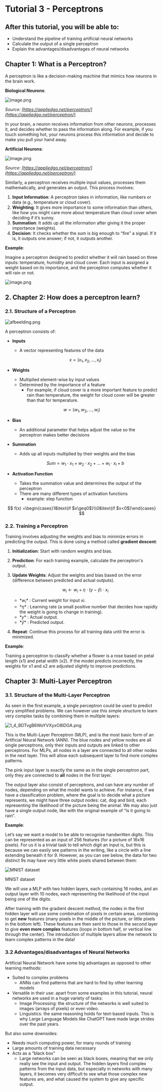 # Tutorial 3 - Perceptrons

## After this tutorial, you will be able to:

- Understand the pipeline of training artificial neural networks
- Calculate the output of a single perceptron
- Explain the advantages/disadvantages of neural networks

## **Chapter 1: What is a Perceptron?**

A perceptron is like a decision-making machine that mimics how neurons in the brain work.

**Biological Neurons**:

![image.png](Tutorial%203%20-%20Perceptrons%2013e92a48207380878231d22e90410013/70a88038-d690-4995-abf2-e4ec8d444e61.png)

*Source: [https://appliedgo.net/perceptron/](https://appliedgo.net/perceptron/)*

In your brain, a neuron receives information from other neurons, processes it, and decides whether to pass the information along. For example, if you touch something hot, your neurons process this information and decide to make you pull your hand away.

**Artificial Neurons**:

![image.png](Tutorial%203%20-%20Perceptrons%2013e92a48207380878231d22e90410013/87e309eb-8798-4cce-b3fa-5efce47ea78f.png)

*Source: [https://appliedgo.net/perceptron/](https://appliedgo.net/perceptron/)*

Similarly, a perceptron receives multiple input values, processes them mathematically, and generates an output. This process involves:

1. **Input Information**: A perceptron takes in information, like numbers or data (e.g., temperature or cloud cover).
2. **Weighting**: It gives more importance to some information than others, like how you might care more about temperature than cloud cover when deciding if it’s sunny.
3. **Summation**: It adds up all the information after giving it the proper importance (weights).
4. **Decision**: It checks whether the sum is big enough to “fire” a signal. If it is, it outputs one answer; if not, it outputs another.

**Example**:

Imagine a perceptron designed to predict whether it will rain based on three inputs: temperature, humidity and cloud cover. Each input is assigned a weight based on its importance, and the perceptron computes whether it will rain or not.

![image.png](Tutorial%203%20-%20Perceptrons%2013e92a48207380878231d22e90410013/image.png)

## 2. Chapter 2: How does a perceptron learn?

### 2.1. Structure of a Perceptron

![afbeelding.png](Tutorial%203%20-%20Perceptrons%2013e92a48207380878231d22e90410013/afbeelding.png)

A perceptron consists of:

- **Inputs**
    - A vector representing features of the data
    
    $$
    x=(x_{1}, x_{2},...,x_{l})
    $$
    

- **Weights**
    - Multiplied element-wise by input values
    - Determined by the importance of a feature
        - For example, if cloud cover is a more important feature to predict rain than temperature, the weight for cloud cover will be greater than that for temperature.

$$
w=(w_{1}, w_{2},...,w_{l})
$$

- **Bias**
    - An additional parameter that helps adjust the value so the perceptron makes better decisions
- **Summation**
    - Adds up all inputs multiplied by their weights and the bias
    
    $$
    Sum=w_{1}⋅x_{1}+w_{2}⋅x_{2}+...+w_{l}⋅x_{l}+b
    $$
    
- **Activation Function**
    - Takes the summation value and determines the output of the perceptron
    - There are many different types of activation functions
        - example: step function

$$
f(x) =\begin{cases}1&\text{if $x\geq0$}\\0&\text{if $x<0$}\end{cases}
$$

### 2.2. Training a Perceptron

Training involves adjusting the weights and bias to minimize errors in predicting the output. This is done using a method called **gradient descent**:

1. **Initialization**: Start with random weights and bias.
2. **Prediction**: For each training example, calculate the perceptron's output.
3. **Update Weights**: Adjust the weights and bias based on the error (difference between predicted and actual outputs).
    
    $$
    w_i←w_i+η⋅(y−\hat{y})⋅x_i
    $$
    
    - $*w_i$* : Current weight for input xi.
    - $*\eta$* : Learning rate (a small positive number that decides how rapidly the weight is going to change in training).
    - $*y$* : Actual output.
    - $*\hat{y}$* : Predicted output.
4. **Repeat**: Continue this process for all training data until the error is minimized.

**Example**:

Training a perceptron to classify whether a flower is a rose based on petal length (x1) and petal width (x2). If the model predicts incorrectly, the weights for x1 and x2 are adjusted slightly to improve predictions.

## Chapter 3: Multi-Layer Perceptron

### 3.1. Structure of the Multi-Layer Perceptron

As seen in the first example, a single perceptron could be used to predict very simplified problems. We can however use this simple structure to learn very complex tasks by combining them in multiple layers:

![1_4_BDTvgB6WoYVXyxO8lDGA.png](Tutorial%203%20-%20Perceptrons%2013e92a48207380878231d22e90410013/1_4_BDTvgB6WoYVXyxO8lDGA.png)

This is the Multi-Layer Perceptron (MLP), and is the most basic form of an Artificial Neural Network (ANN). The blue nodes and yellow nodes are all single perceptrons, only their inputs and outputs are linked to other perceptrons. For MLPs, all nodes in a layer are connected to all other nodes in the next layer. This will allow each subsequent layer to find more complex patterns.

The pink input layer is exactly the same as in the single perceptron part, only they are connected to **all** nodes in the first layer.

The output layer also consist of perceptrons, and can have any number of nodes, depending on what the model wants to achieve. For instance, if we have a classification problem, where the goal is to decide what a picture represents, we might have three output nodes: cat, dog and bird, each representing the likelihood of the picture being the animal. We may also just have a single output node, like with the original example of “is it going to rain”.

**Example**:

Let’s say we want a model to be able to recognise handwritten digits. This can be represented as an input of 256 features (for a picture of 16x16 pixels). For us it is a trivial task to tell which digit an input is, but this is because we can easily see patterns in the writing, like a circle with a line extending beneath it for 9. However, as you can see below, the data for two distinct 9s may have very little white pixels shared between them:

![MNIST dataset](Tutorial%203%20-%20Perceptrons%2013e92a48207380878231d22e90410013/MNIST_dataset_example.png)

MNIST dataset

We will use a MLP with two hidden layers, each containing 16 nodes, and an output layer with 10 nodes, each representing the likelihood of the input being one of the digits. 

After training with the gradient descent method, the nodes in the first hidden layer will use some combination of pixels in certain areas, combining to get **new** features (many pixels in the middle of the picture, or little pixels in the bottom left). These features are then sent to those in the second layer to give **even more complex** features (loops in bottom half, or vertical line through the center). The introduction of multiple layers allow the network to learn complex patterns in the data!

### 3.2 Advantages/disadvantages of Neural Networks

Artificial Neural Network have some big advantages as opposed to other learning methods:

- Suited to complex problems
    - ANNs can find patterns that are hard to find by other learning models
- Versatile in their use: apart from some examples in this tutorial, neural networks are used in a huge variety of tasks:
    - Image Processing: the structure of the networks is well suited to images (arrays of pixels) or even video.
    - Linguistics: the same reasoning holds for text-based inputs. This is why Large Language Models like ChatGPT have made large strides over the past years.

But also some downsides:

- Needs much computing power, for many rounds of training
- Large amounts of training data necessary
- Acts as a “black box”
    - Large networks can be seen as black boxes, meaning that we only really see the input and output. The hidden layers find complex patterns from the input data, but especially in networks with many layers, it becomes very difficult to see what those complex new features are, and what caused the system to give any specific output.